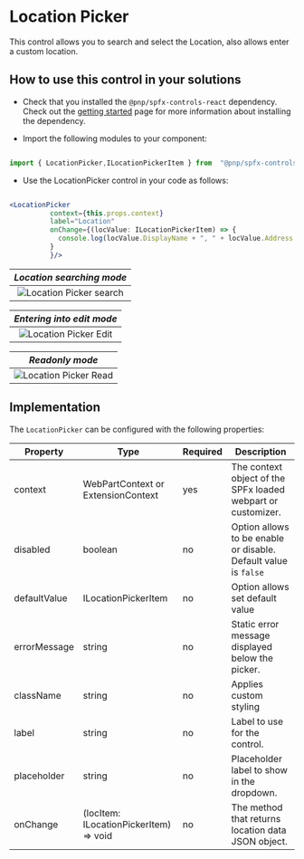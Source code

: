 # Location Picker

  

This control allows you to search and select the Location, also allows enter a custom location.
  

## How to use this control in your solutions

  

- Check that you installed the `@pnp/spfx-controls-react` dependency. Check out the [getting started](../../#getting-started) page for more information about installing the dependency.

- Import the following modules to your component:

  

```TypeScript

import { LocationPicker,ILocationPickerItem } from  "@pnp/spfx-controls-react/lib/LocationPicker";

```

  

- Use the LocationPicker control in your code as follows:

  

```jsx

<LocationPicker
          context={this.props.context}
          label="Location"
          onChange={(locValue: ILocationPickerItem) => {
            console.log(locValue.DisplayName + ", " + locValue.Address.Street)
          }
          }/>


```

| *Location searching mode* |
|:--:| 
|![Location Picker search](../assets/location1.png)|

| *Entering into edit mode* |
|:--:| 
|![Location Picker Edit](../assets/location2.png)|

| *Readonly mode* |
|:--:| 
|![Location Picker Read](../assets/location3.png)|

  

## Implementation

  

The `LocationPicker` can be configured with the following properties:

  

| Property | Type | Required | Description |
| ---- | ---- | ---- | ---- |
| context | WebPartContext or ExtensionContext | yes | The context object of the SPFx loaded webpart or customizer. |
| disabled | boolean | no | Option allows to be enable or disable. Default value is `false`|
| defaultValue | ILocationPickerItem | no | Option allows set default value|
| errorMessage | string  | no | Static error message displayed below the picker.|
| className | string  | no | Applies custom styling |
| label | string  | no | Label to use for the control. |
| placeholder | string  | no | Placeholder label to show in the dropdown. |
| onChange | (locItem: ILocationPickerItem) => void | no | The method that returns location data JSON object. |
